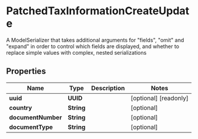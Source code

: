 

# PatchedTaxInformationCreateUpdate

A ModelSerializer that takes additional arguments for \"fields\", \"omit\" and \"expand\" in order to control which fields are displayed, and whether to replace simple values with complex, nested serializations

## Properties

Name | Type | Description | Notes
------------ | ------------- | ------------- | -------------
**uuid** | **UUID** |  |  [optional] [readonly]
**country** | **String** |  |  [optional]
**documentNumber** | **String** |  |  [optional]
**documentType** | **String** |  |  [optional]



